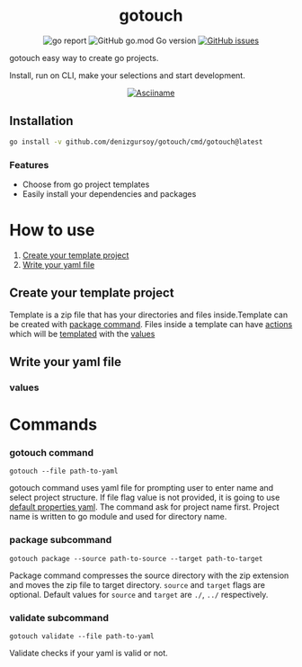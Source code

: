 <h1 align="center">gotouch</h1>
<p align="center">
<img alt="go report" src="https://goreportcard.com/badge/github.com/denizgursoy/gotouch"/>
<img alt="GitHub go.mod Go version" src="https://img.shields.io/github/go-mod/go-version/denizgursoy/gotouch">
<a href="https://github.com/denizgursoy/gotouch/issues" target="_blank"><img alt="GitHub issues" src="https://img.shields.io/github/issues/denizgursoy/gotouch?color=b"></a>
</p>

gotouch easy way to create go projects. 

Install, run on CLI, make your selections and start development.

<p align="center">
<a href="https://asciinema.org/a/515980" target="_blank"><img alt="Asciiname" src="https://asciinema.org/a/515980.svg" /></a>
</p>

## Installation

```bash
go install -v github.com/denizgursoy/gotouch/cmd/gotouch@latest
```

### Features

- Choose from go project templates
- Easily install your dependencies and packages

# How to use
1. [Create your template project](#Create-your-template-project)
2. [Write your yaml file](#Write-your-yaml-file)


## Create your template project
Template is a zip file that has your directories and files inside.Template can be created with [package command](#package-subcommand).
Files inside a template can have [actions](https://pkg.go.dev/text/template#hdr-Actions) which will be [templated](https://pkg.go.dev/text/template)
with the [values](#values)

## Write your yaml file

### values

# Commands
### gotouch command

`gotouch --file path-to-yaml`

gotouch command uses yaml file for prompting user to enter name and select  project structure. If file flag value
is not provided, it is going to use [default properties yaml](https://github.com/denizgursoy/go-touch-projects/blob/main/properties.yaml). 
The command ask for project name first. Project name is written to go module and used for directory name.


### package subcommand
`gotouch package --source path-to-source --target path-to-target`

Package command compresses the source directory with the zip extension and moves the zip file to target directory.
`source` and `target` flags are optional. Default values for `source` and `target` are `./`, `../` respectively.


### validate subcommand
`gotouch validate --file path-to-yaml`

Validate checks if your yaml is valid or not. 


